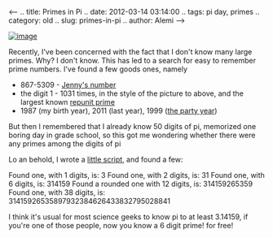 <--
.. title: Primes in Pi
.. date: 2012-03-14 03:14:00
.. tags: pi day, primes
.. category: old
.. slug: primes-in-pi
.. author: Alemi
-->


[![image](http://1.bp.blogspot.com/-zr3Ex0CiRk4/T2DBK9RBX-I/AAAAAAAAAbQ/7SA_87njptE/s320/repunit.png)](http://1.bp.blogspot.com/-zr3Ex0CiRk4/T2DBK9RBX-I/AAAAAAAAAbQ/7SA_87njptE/s1600/repunit.png)

Recently, I've been concerned with the fact that I don't know many large
primes. Why? I don't know. This has led to a search for easy to remember
prime numbers. I've found a few goods ones, namely

-   867-5309 - [Jenny's
    number](http://en.wikipedia.org/wiki/867-5309/Jenny)
-   the digit 1 - 1031 times, in the style of the picture to above, and
    the largest known [repunit
    prime](http://en.wikipedia.org/wiki/Repunit_prime#Repunit_primes)
-   1987 (my birth year), 2011 (last year), 1999 ([the party
    year](http://en.wikipedia.org/wiki/1999_(song)))

But then I remembered that I already know 50 digits of pi, memorized one
boring day in grade school, so this got me wondering whether there were
any primes among the digits of pi

Lo an behold, I wrote a [little
script](https://gist.github.com/2033970), and found a few:

Found one, with 1 digits, is: 3 Found one, with 2 digits, is: 31 Found
one, with 6 digits, is: 314159 Found a rounded one with 12 digits, is:
314159265359 Found one, with 38 digits, is:
31415926535897932384626433832795028841

I think it's usual for most science geeks to know pi to at least
3.14159, if you're one of those people, now you know a 6 digit prime!
for free!
